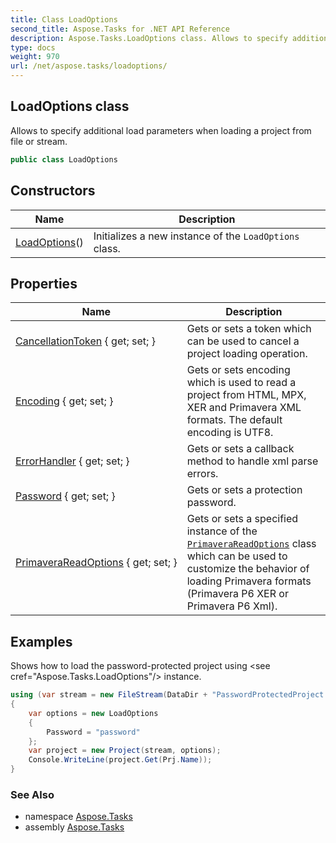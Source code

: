 ```yaml
---
title: Class LoadOptions
second_title: Aspose.Tasks for .NET API Reference
description: Aspose.Tasks.LoadOptions class. Allows to specify additional load parameters when loading a project from file or stream
type: docs
weight: 970
url: /net/aspose.tasks/loadoptions/
---
```

## LoadOptions class

Allows to specify additional load parameters when loading a project from file or stream.

```csharp
public class LoadOptions
```

## Constructors

| Name | Description |
| --- | --- |
| [LoadOptions](loadoptions/)() | Initializes a new instance of the `LoadOptions` class. |

## Properties

| Name | Description |
| --- | --- |
| [CancellationToken](../../aspose.tasks/loadoptions/cancellationtoken/) { get; set; } | Gets or sets a token which can be used to cancel a project loading operation. |
| [Encoding](../../aspose.tasks/loadoptions/encoding/) { get; set; } | Gets or sets encoding which is used to read a project from HTML, MPX, XER and Primavera XML formats. The default encoding is UTF8. |
| [ErrorHandler](../../aspose.tasks/loadoptions/errorhandler/) { get; set; } | Gets or sets a callback method to handle xml parse errors. |
| [Password](../../aspose.tasks/loadoptions/password/) { get; set; } | Gets or sets a protection password. |
| [PrimaveraReadOptions](../../aspose.tasks/loadoptions/primaverareadoptions/) { get; set; } | Gets or sets a specified instance of the [`PrimaveraReadOptions`](../primaverareadoptions/) class which can be used to customize the behavior of loading Primavera formats (Primavera P6 XER or Primavera P6 Xml). |

## Examples

Shows how to load the password-protected project using &lt;see cref="Aspose.Tasks.LoadOptions"/&gt; instance.

```csharp
using (var stream = new FileStream(DataDir + "PasswordProtectedProject.mpp", FileMode.Open))
{
    var options = new LoadOptions
    {
        Password = "password"
    };
    var project = new Project(stream, options);
    Console.WriteLine(project.Get(Prj.Name));
}
```

### See Also

* namespace [Aspose.Tasks](../../aspose.tasks/)
* assembly [Aspose.Tasks](../../)



